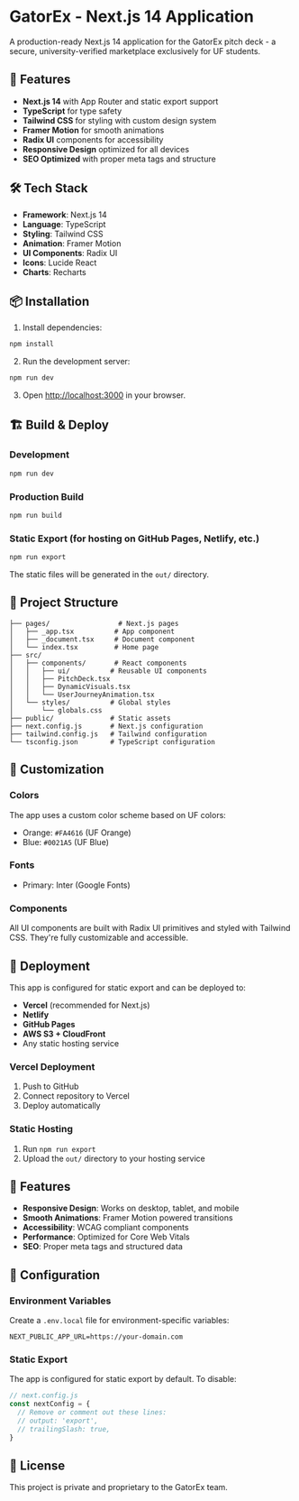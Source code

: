 # GatorEx - Next.js 14 Application

A production-ready Next.js 14 application for the GatorEx pitch deck - a secure, university-verified marketplace exclusively for UF students.

## 🚀 Features

- **Next.js 14** with App Router and static export support
- **TypeScript** for type safety
- **Tailwind CSS** for styling with custom design system
- **Framer Motion** for smooth animations
- **Radix UI** components for accessibility
- **Responsive Design** optimized for all devices
- **SEO Optimized** with proper meta tags and structure

## 🛠️ Tech Stack

- **Framework**: Next.js 14
- **Language**: TypeScript
- **Styling**: Tailwind CSS
- **Animation**: Framer Motion
- **UI Components**: Radix UI
- **Icons**: Lucide React
- **Charts**: Recharts

## 📦 Installation

1. Install dependencies:
```bash
npm install
```

2. Run the development server:
```bash
npm run dev
```

3. Open [http://localhost:3000](http://localhost:3000) in your browser.

## 🏗️ Build & Deploy

### Development
```bash
npm run dev
```

### Production Build
```bash
npm run build
```

### Static Export (for hosting on GitHub Pages, Netlify, etc.)
```bash
npm run export
```

The static files will be generated in the `out/` directory.

## 📁 Project Structure

```
├── pages/                 # Next.js pages
│   ├── _app.tsx          # App component
│   ├── _document.tsx     # Document component
│   └── index.tsx         # Home page
├── src/
│   ├── components/       # React components
│   │   ├── ui/          # Reusable UI components
│   │   ├── PitchDeck.tsx
│   │   ├── DynamicVisuals.tsx
│   │   └── UserJourneyAnimation.tsx
│   └── styles/          # Global styles
│       └── globals.css
├── public/              # Static assets
├── next.config.js       # Next.js configuration
├── tailwind.config.js   # Tailwind configuration
└── tsconfig.json        # TypeScript configuration
```

## 🎨 Customization

### Colors
The app uses a custom color scheme based on UF colors:
- Orange: `#FA4616` (UF Orange)
- Blue: `#0021A5` (UF Blue)

### Fonts
- Primary: Inter (Google Fonts)

### Components
All UI components are built with Radix UI primitives and styled with Tailwind CSS. They're fully customizable and accessible.

## 🚀 Deployment

This app is configured for static export and can be deployed to:

- **Vercel** (recommended for Next.js)
- **Netlify**
- **GitHub Pages**
- **AWS S3 + CloudFront**
- Any static hosting service

### Vercel Deployment
1. Push to GitHub
2. Connect repository to Vercel
3. Deploy automatically

### Static Hosting
1. Run `npm run export`
2. Upload the `out/` directory to your hosting service

## 📱 Features

- **Responsive Design**: Works on desktop, tablet, and mobile
- **Smooth Animations**: Framer Motion powered transitions
- **Accessibility**: WCAG compliant components
- **Performance**: Optimized for Core Web Vitals
- **SEO**: Proper meta tags and structured data

## 🔧 Configuration

### Environment Variables
Create a `.env.local` file for environment-specific variables:

```env
NEXT_PUBLIC_APP_URL=https://your-domain.com
```

### Static Export
The app is configured for static export by default. To disable:

```js
// next.config.js
const nextConfig = {
  // Remove or comment out these lines:
  // output: 'export',
  // trailingSlash: true,
}
```

## 📄 License

This project is private and proprietary to the GatorEx team.
